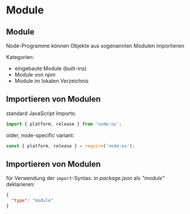 # Module

## Module

Node-Programme können Objekte aus sogenannten Modulen importieren

Kategorien:

- eingebaute Module (built-ins)
- Module von _npm_
- Module im lokalen Verzeichnis

## Importieren von Modulen

standard JavaScript Imports:

```js
import { platform, release } from 'node:os';
```

older, node-specific variant:

```js
const { platform, release } = require('node:os');
```

## Importieren von Modulen

für Verwendung der `import`-Syntax: in _package.json_ als _"module"_ deklarieren:

```json
{
  "type": "module"
}
```
